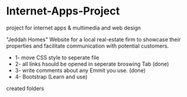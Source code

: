
# Internet-Apps-Project
project for internet apps &amp; multimedia and web design

"Jeddah Homes" Website for a local real-estate firm to showcase their properties and facilitate communication with potential customers.



* 1- move CSS style to seperate file
* 2- all links hsould be opened in seperate broswing Tab                   (done)
* 3- write comments about any Emmit you use.                               (done)
* 4- Bootstrap (Learn and use)


created folders